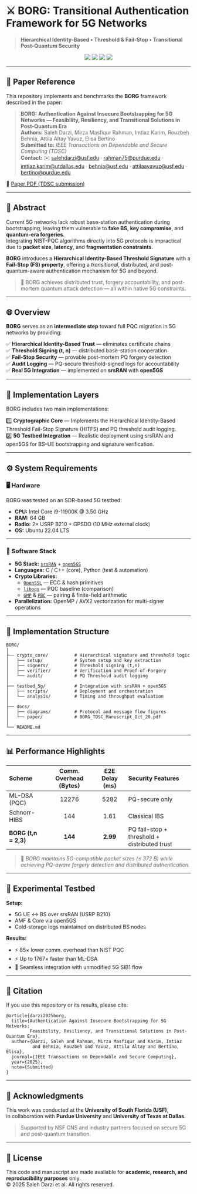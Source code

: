 # ⚔️ BORG: Transitional Authentication Framework for 5G Networks

> **Hierarchical Identity-Based • Threshold & Fail-Stop • Transitional Post-Quantum Security**

<p align="center">
  <img src="https://img.shields.io/badge/network-5G%20Authentication-blue?style=for-the-badge" />
  <img src="https://img.shields.io/badge/security-Post--Quantum%20Detection-success?style=for-the-badge" />
  <img src="https://img.shields.io/badge/trust-Distributed%20%26%20Accountable-orange?style=for-the-badge" />
  <img src="https://img.shields.io/badge/status-Research%20Prototype-brightgreen?style=for-the-badge" />
</p>

---

## 📄 Paper Reference

This repository implements and benchmarks the **BORG** framework described in the paper:

> **BORG: Authentication Against Insecure Bootstrapping for 5G Networks — Feasibility, Resiliency, and Transitional Solutions in Post-Quantum Era**  
> **Authors:** Saleh Darzi, Mirza Masfiqur Rahman, Imtiaz Karim, Rouzbeh Behnia, Attila Altay Yavuz, Elisa Bertino  
> **Submitted to:** *IEEE Transactions on Dependable and Secure Computing (TDSC)*  
> **Contact:** ✉️ salehdarzi@usf.edu · rahman75@purdue.edu · imtiaz.karim@utdallas.edu · behnia@usf.edu · attilaayavuz@usf.edu · bertino@purdue.edu

🔗 [Paper PDF (TDSC submission)](./BORG_TDSC_Manuscript_Oct_20.pdf)

---

## 🧠 Abstract

Current 5G networks lack robust base-station authentication during bootstrapping, leaving them vulnerable to **fake BS**, **key compromise**, and **quantum-era forgeries**.  
Integrating NIST-PQC algorithms directly into 5G protocols is impractical due to **packet size**, **latency**, and **fragmentation constraints**.

**BORG** introduces a **Hierarchical Identity-Based Threshold Signature** with a **Fail-Stop (FS) property**, offering a *transitional*, distributed, and post-quantum-aware authentication mechanism for 5G and beyond.

> 🧩 BORG achieves distributed trust, forgery accountability, and post-mortem quantum attack detection — all within native 5G constraints.

---

## 🌐 Overview

**BORG** serves as an **intermediate step** toward full PQC migration in 5G networks by providing:

✅ **Hierarchical Identity-Based Trust** — eliminates certificate chains  
✅ **Threshold Signing (t, n)** — distributed base-station cooperation  
✅ **Fail-Stop Security** — provable post-mortem PQ forgery detection  
✅ **Audit Logging** — PQ-secure threshold-signed logs for accountability  
✅ **Real 5G Integration** — implemented on **srsRAN** with **open5GS**

---

## 🔬 Implementation Layers

BORG includes two main implementations:

1️⃣ **Cryptographic Core** — Implements the Hierarchical Identity-Based Threshold Fail-Stop Signature (HITFS) and PQ threshold audit logging.  
2️⃣ **5G Testbed Integration** — Realistic deployment using srsRAN and open5GS for BS–UE bootstrapping and signature verification.

---

## ⚙️ System Requirements

### 🖥️ Hardware

BORG was tested on an SDR-based 5G testbed:

- **CPU:** Intel Core i9-11900K @ 3.50 GHz  
- **RAM:** 64 GB  
- **Radio:** 2× USRP B210 + GPSDO (10 MHz external clock)  
- **OS:** Ubuntu 22.04 LTS  

---

### 🧩 Software Stack

- **5G Stack:** [`srsRAN`](https://github.com/srsran/srsRAN) + [`open5GS`](https://github.com/open5gs/open5gs)  
- **Languages:** C / C++ (core), Python (test & automation)  
- **Crypto Libraries:**  
  - [`OpenSSL`](https://www.openssl.org/) — ECC & hash primitives  
  - [`liboqs`](https://github.com/open-quantum-safe/liboqs) — PQC baseline (comparison)  
  - [`GMP`](https://gmplib.org/) & [`PBC`](https://crypto.stanford.edu/pbc/) — pairing & finite-field arithmetic  
- **Parallelization:** OpenMP / AVX2 vectorization for multi-signer operations  

---

## 🚀 Implementation Structure

```
BORG/
│
├── crypto_core/          # Hierarchical signature and threshold logic
│   ├── setup/            # System setup and key extraction
│   ├── signers/          # Threshold signing (t,n)
│   ├── verifier/         # Verification and Proof-of-Forgery
│   └── audit/            # PQ Threshold audit logging
│
├── testbed_5g/           # Integration with srsRAN + open5GS
│   ├── scripts/          # Deployment and orchestration
│   └── analysis/         # Timing and throughput evaluation
│
├── docs/
│   ├── diagrams/         # Protocol and message flow figures
│   └── paper/            # BORG_TDSC_Manuscript_Oct_20.pdf
│
└── README.md
```

---

## 📊 Performance Highlights

| Scheme | Comm. Overhead (Bytes) | E2E Delay (ms) | Security Features |
|:--------|:-----------------------:|:---------------:|:------------------|
| ML-DSA (PQC) | 12276 | 5282 | PQ-secure only |
| Schnorr-HIBS | 144 | 1.61 | Classical IBS |
| **BORG (t,n = 2,3)** | **144** | **2.99** | PQ fail-stop + threshold + distributed trust |

> 🧩 *BORG maintains 5G-compatible packet sizes (≤ 372 B) while achieving PQ-aware forgery detection and distributed authentication.*

---

## 🧪 Experimental Testbed

**Setup:**  
- 5G UE ↔ BS over srsRAN (USRP B210)  
- AMF & Core via open5GS  
- Cold-storage logs maintained on distributed BS nodes  

**Results:**  
- ⚡ 85× lower comm. overhead than NIST PQC  
- ⚡ Up to 1767× faster than ML-DSA  
- 📶 Seamless integration with unmodified 5G SIB1 flow  

---

## 🧾 Citation

If you use this repository or its results, please cite:

```
@article{darzi2025borg,
  title={Authentication Against Insecure Bootstrapping for 5G Networks:
         Feasibility, Resiliency, and Transitional Solutions in Post-Quantum Era},
  author={Darzi, Saleh and Rahman, Mirza Masfiqur and Karim, Imtiaz
          and Behnia, Rouzbeh and Yavuz, Attila Altay and Bertino, Elisa},
  journal={IEEE Transactions on Dependable and Secure Computing},
  year={2025},
  note={Submitted}
}
```

---

## 🤝 Acknowledgments

This work was conducted at the **University of South Florida (USF)**,  
in collaboration with **Purdue University** and **University of Texas at Dallas**.

> Supported by NSF CNS and industry partners focused on secure 5G and post-quantum transition.

---

## 🧩 License

This code and manuscript are made available for **academic, research, and reproducibility purposes** only.  
© 2025 Saleh Darzi et al. All rights reserved.
